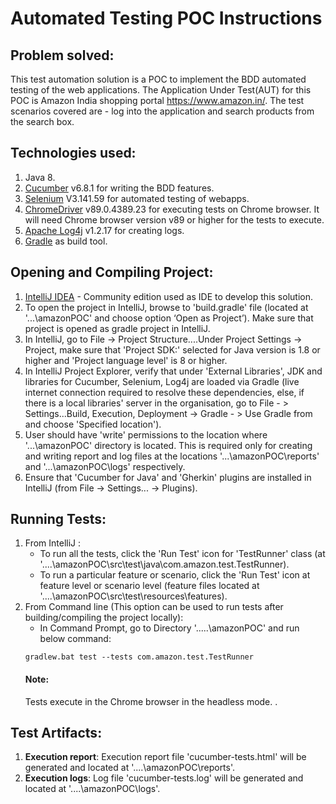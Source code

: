 # Automated Testing POC Instructions

## Problem solved:
This test automation solution is a POC to implement the BDD automated testing of the web applications.
The Application Under Test(AUT) for this POC is Amazon India shopping portal https://www.amazon.in/.
The test scenarios covered are - log into the application and search products from the search box.

## Technologies used:
1. Java 8.
2. [Cucumber](https://cucumber.io/ "Cucumber home") v6.8.1 for writing the BDD features.
3. [Selenium](https://www.selenium.dev/ "Selenium home") V3.141.59 for automated testing of webapps.
4. [ChromeDriver](https://chromedriver.chromium.org/ "chromedriver home") v89.0.4389.23 for executing tests on Chrome browser. 
   It will need Chrome browser version v89 or higher for the tests to execute.
5. [Apache Log4j](https://logging.apache.org/log4j/2.x/ "Log4j home") v1.2.17 for creating logs.
6. [Gradle](https://gradle.org/ "Gradle home") as build tool.

## Opening and Compiling Project:
1. [IntelliJ IDEA](https://www.jetbrains.com/idea/ "IntelliJ IDEA home") - Community edition used as IDE to develop this solution.
2. To open the project in IntelliJ, browse to 'build.gradle' file (located at '...\amazonPOC' and choose option ‘Open as Project’). 
   Make sure that project is opened as gradle project in IntelliJ.
3. In IntelliJ, go to File -> Project Structure....Under Project Settings -> Project, make sure that 'Project SDK:' selected for Java version is 1.8 or higher 
   and 'Project language level' is 8 or higher.   
4. In IntelliJ Project Explorer, verify that under 'External Libraries', JDK and libraries for Cucumber, Selenium, Log4j are loaded via Gradle
   (live internet connection required to resolve these dependencies, else, if there is a local libraries' server in the organisation,
   go to File - > Settings...Build, Execution, Deployment -> Gradle - > Use Gradle from and choose 'Specified location').
5. User should have 'write' permissions to the location where '...\amazonPOC' directory is located. This is required only for creating and writing 
   report and log files at the locations '...\amazonPOC\reports' and '...\amazonPOC\logs' respectively.
6. Ensure that 'Cucumber for Java' and 'Gherkin' plugins are installed in IntelliJ (from File -> Settings... -> Plugins).

## Running Tests:
1. From IntelliJ : 
   * To run all the tests, click the 'Run Test' icon for 'TestRunner' class (at '....\amazonPOC\src\test\java\com.amazon.test.TestRunner).
   * To run a particular feature or scenario, click the 'Run Test' icon at feature level or scenario level (feature files located at '....\amazonPOC\src\test\resources\features\).
2. From Command line (This option can be used to run tests after building/compiling the project locally):
   * In Command Prompt, go to Directory '.....\amazonPOC\' and run below command:
   ```text
   gradlew.bat test --tests com.amazon.test.TestRunner
   ```
   #### Note:
   Tests execute in the Chrome browser in the headless mode.
.

## Test Artifacts:
1. **Execution report**: Execution report file 'cucumber-tests.html' will be generated and located at '....\amazonPOC\reports'.
2. **Execution logs**: Log file 'cucumber-tests.log' will be generated and located at '....\amazonPOC\logs'.
